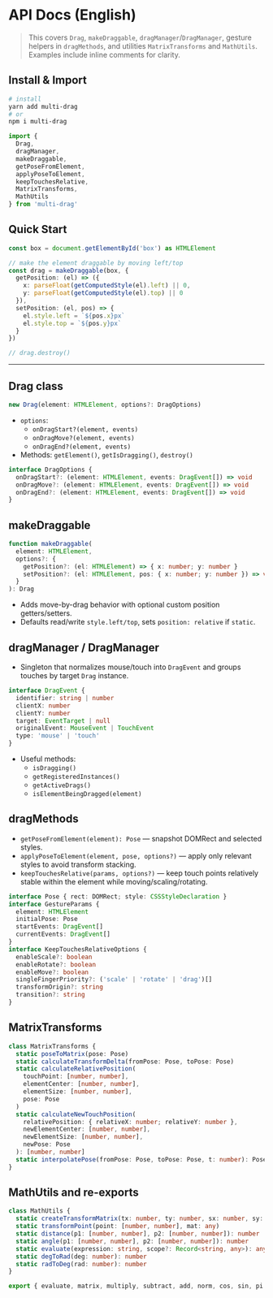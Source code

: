 # API Docs (English)

> This covers `Drag`, `makeDraggable`, `dragManager`/`DragManager`, gesture helpers in `dragMethods`, and utilities `MatrixTransforms` and `MathUtils`. Examples include inline comments for clarity.

## Install & Import

```bash
# install
yarn add multi-drag
# or
npm i multi-drag
```

```ts
import {
  Drag,
  dragManager,
  makeDraggable,
  getPoseFromElement,
  applyPoseToElement,
  keepTouchesRelative,
  MatrixTransforms,
  MathUtils
} from 'multi-drag'
```

## Quick Start

```ts
const box = document.getElementById('box') as HTMLElement

// make the element draggable by moving left/top
const drag = makeDraggable(box, {
  getPosition: (el) => ({
    x: parseFloat(getComputedStyle(el).left) || 0,
    y: parseFloat(getComputedStyle(el).top) || 0
  }),
  setPosition: (el, pos) => {
    el.style.left = `${pos.x}px`
    el.style.top = `${pos.y}px`
  }
})

// drag.destroy()
```

---

## Drag class

```ts
new Drag(element: HTMLElement, options?: DragOptions)
```

- `options`:
  - `onDragStart?(element, events)`
  - `onDragMove?(element, events)`
  - `onDragEnd?(element, events)`
- Methods: `getElement()`, `getIsDragging()`, `destroy()`

```ts
interface DragOptions {
  onDragStart?: (element: HTMLElement, events: DragEvent[]) => void
  onDragMove?: (element: HTMLElement, events: DragEvent[]) => void
  onDragEnd?: (element: HTMLElement, events: DragEvent[]) => void
}
```

## makeDraggable

```ts
function makeDraggable(
  element: HTMLElement,
  options?: {
    getPosition?: (el: HTMLElement) => { x: number; y: number }
    setPosition?: (el: HTMLElement, pos: { x: number; y: number }) => void
  }
): Drag
```

- Adds move-by-drag behavior with optional custom position getters/setters.
- Defaults read/write `style.left/top`, sets `position: relative` if `static`.

## dragManager / DragManager

- Singleton that normalizes mouse/touch into `DragEvent` and groups touches by target `Drag` instance.

```ts
interface DragEvent {
  identifier: string | number
  clientX: number
  clientY: number
  target: EventTarget | null
  originalEvent: MouseEvent | TouchEvent
  type: 'mouse' | 'touch'
}
```

- Useful methods:
  - `isDragging()`
  - `getRegisteredInstances()`
  - `getActiveDrags()`
  - `isElementBeingDragged(element)`

## dragMethods

- `getPoseFromElement(element): Pose` — snapshot DOMRect and selected styles.
- `applyPoseToElement(element, pose, options?)` — apply only relevant styles to avoid transform stacking.
- `keepTouchesRelative(params, options?)` — keep touch points relatively stable within the element while moving/scaling/rotating.

```ts
interface Pose { rect: DOMRect; style: CSSStyleDeclaration }
interface GestureParams {
  element: HTMLElement
  initialPose: Pose
  startEvents: DragEvent[]
  currentEvents: DragEvent[]
}
interface KeepTouchesRelativeOptions {
  enableScale?: boolean
  enableRotate?: boolean
  enableMove?: boolean
  singleFingerPriority?: ('scale' | 'rotate' | 'drag')[]
  transformOrigin?: string
  transition?: string
}
```

## MatrixTransforms

```ts
class MatrixTransforms {
  static poseToMatrix(pose: Pose)
  static calculateTransformDelta(fromPose: Pose, toPose: Pose)
  static calculateRelativePosition(
    touchPoint: [number, number],
    elementCenter: [number, number],
    elementSize: [number, number],
    pose: Pose
  )
  static calculateNewTouchPosition(
    relativePosition: { relativeX: number; relativeY: number },
    newElementCenter: [number, number],
    newElementSize: [number, number],
    newPose: Pose
  ): [number, number]
  static interpolatePose(fromPose: Pose, toPose: Pose, t: number): Pose
}
```

## MathUtils and re-exports

```ts
class MathUtils {
  static createTransformMatrix(tx: number, ty: number, sx: number, sy: number, rotRad: number)
  static transformPoint(point: [number, number], mat: any)
  static distance(p1: [number, number], p2: [number, number]): number
  static angle(p1: [number, number], p2: [number, number]): number
  static evaluate(expression: string, scope?: Record<string, any>): any
  static degToRad(deg: number): number
  static radToDeg(rad: number): number
}

export { evaluate, matrix, multiply, subtract, add, norm, cos, sin, pi }
```

